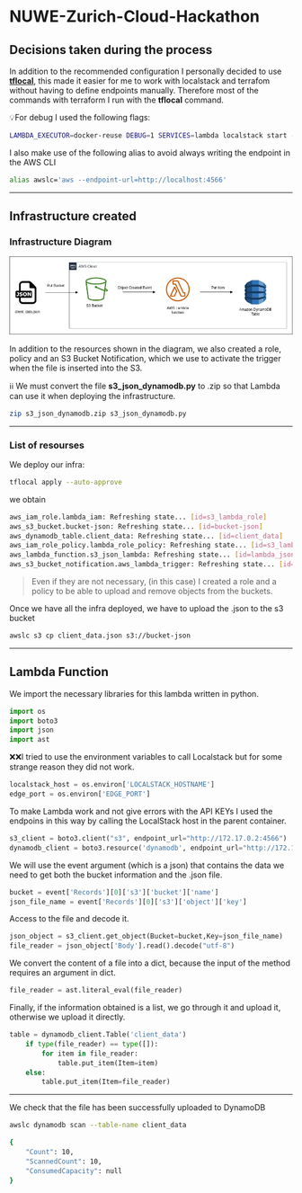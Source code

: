 # NUWE-Zurich-Cloud-Hackathon


## Decisions taken during the process

In addition to the recommended configuration I personally decided to use [**tflocal**](https://docs.localstack.cloud/user-guide/integrations/terraform/), this made it easier for me to work with localstack and terrafom without having to define endpoints manually.
Therefore most of the commands with terraform I run with the **tflocal** command.

:bulb:For debug I used the following flags:
```bash
LAMBDA_EXECUTOR=docker-reuse DEBUG=1 SERVICES=lambda localstack start -d
```
I also make use of the following alias to avoid always writing the endpoint in the AWS CLI
```bash
alias awslc='aws --endpoint-url=http://localhost:4566'  
```
---

## Infrastructure created

### Infrastructure Diagram

![Infrastructure Diagram](https://github.com/mdcravero/NUWE-Zurich-Cloud-Hackathon/blob/main/Zurich%20Cloud%20Hackathon%20Diagram.jpg)

In addition to the resources shown in the diagram, we also created a role, policy and an S3 Bucket Notification, which we use to activate the trigger when the file is inserted into the S3.

:information_source::information_source: We must convert the file **s3_json_dynamodb.py** to .zip so that Lambda can use it when deploying the infrastructure.

```bash
zip s3_json_dynamodb.zip s3_json_dynamodb.py
```
---

### List of resourses

We deploy our infra:

```bash
tflocal apply --auto-approve
```

we obtain

```bash
aws_iam_role.lambda_iam: Refreshing state... [id=s3_lambda_role]
aws_s3_bucket.bucket-json: Refreshing state... [id=bucket-json]
aws_dynamodb_table.client_data: Refreshing state... [id=client_data]
aws_iam_role_policy.lambda_role_policy: Refreshing state... [id=s3_lambda_role:s3_lambda_policy]
aws_lambda_function.s3_json_lambda: Refreshing state... [id=lambda_json]
aws_s3_bucket_notification.aws_lambda_trigger: Refreshing state... [id=bucket-json]
```
>Even if they are not necessary, (in this case) I created a role and a policy to be able to upload and remove objects from the buckets.

Once we have all the infra deployed, we have to upload the .json to the s3 bucket
```bash
awslc s3 cp client_data.json s3://bucket-json
```
---

## Lambda Function

We import the necessary libraries for this lambda written in python.
```python
import os
import boto3
import json
import ast
```

:x::x:I tried to use the environment variables to call Localstack but for some strange reason they did not work.
```python
localstack_host = os.environ['LOCALSTACK_HOSTNAME']
edge_port = os.environ['EDGE_PORT']
```

To make Lambda work and not give errors with the API KEYs I used the endpoins in this way by calling the LocalStack host in the parent container.
```python
s3_client = boto3.client("s3", endpoint_url="http://172.17.0.2:4566")
dynamodb_client = boto3.resource('dynamodb', endpoint_url="http://172.17.0.2:4566")
```

We will use the event argument (which is a json) that contains the data we need to get both the bucket information and the .json file.
```python    
bucket = event['Records'][0]['s3']['bucket']['name']
json_file_name = event['Records'][0]['s3']['object']['key']
```    

Access to the file and decode it.
```python       
json_object = s3_client.get_object(Bucket=bucket,Key=json_file_name)
file_reader = json_object['Body'].read().decode("utf-8")
```

We convert the content of a file into a dict, because the input of the method requires an argument in dict.
```python      
file_reader = ast.literal_eval(file_reader)
```

Finally, if the information obtained is a list, we go through it and upload it, otherwise we upload it directly.
```python
table = dynamodb_client.Table('client_data')
    if type(file_reader) == type([]):
        for item in file_reader:
            table.put_item(Item=item) 
    else:
        table.put_item(Item=file_reader) 
```

---

We check that the file has been successfully uploaded to DynamoDB

```bash
awslc dynamodb scan --table-name client_data
```
```bash
{
    "Count": 10,
    "ScannedCount": 10,
    "ConsumedCapacity": null
}
```
